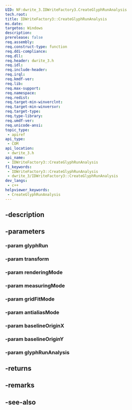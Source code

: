```yaml
---
UID: NF:dwrite_3.IDWriteFactory3.CreateGlyphRunAnalysis
tech.root: 
title: IDWriteFactory3::CreateGlyphRunAnalysis
ms.date: 
targetos: Windows
description: 
prerelease: false
req.assembly: 
req.construct-type: function
req.ddi-compliance: 
req.dll: 
req.header: dwrite_3.h
req.idl: 
req.include-header: 
req.irql: 
req.kmdf-ver: 
req.lib: 
req.max-support: 
req.namespace: 
req.redist: 
req.target-min-winverclnt: 
req.target-min-winversvr: 
req.target-type: 
req.type-library: 
req.umdf-ver: 
req.unicode-ansi: 
topic_type:
 - apiref
api_type:
 - COM
api_location:
 - dwrite_3.h
api_name:
 - IDWriteFactory3::CreateGlyphRunAnalysis
f1_keywords:
 - IDWriteFactory3::CreateGlyphRunAnalysis
 - dwrite_3/IDWriteFactory3::CreateGlyphRunAnalysis
dev_langs:
 - c++
helpviewer_keywords:
 - CreateGlyphRunAnalysis
---
```


## -description

## -parameters

### -param glyphRun

### -param transform

### -param renderingMode

### -param measuringMode

### -param gridFitMode

### -param antialiasMode

### -param baselineOriginX

### -param baselineOriginY

### -param glyphRunAnalysis

## -returns

## -remarks

## -see-also

